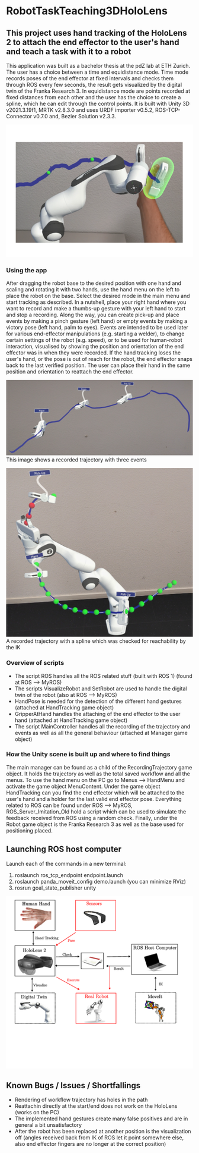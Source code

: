 # RobotTaskTeaching3DHoloLens

## This project uses hand tracking of the HoloLens 2 to attach the end effector to the user's hand and teach a task with it to a robot

This application was built as a bachelor thesis at the pdZ lab at ETH Zurich. The user has a choice between a time and equidistance mode. Time mode records poses of the end effector at fixed intervals and checks them through ROS every few seconds, the result gets visualized by the digital twin of the Franka Research 3. In equidistance mode are points recorded at fixed distances from each other and the user has the choice to create a spline, which he can edit through the control points. It is built with Unity 3D v2021.3.19f1, MRTK v2.8.3.0 and uses URDF importer v0.5.2,  ROS-TCP-Connector v0.7.0 and, Bezier Solution v2.3.3.

![Image of hand tracking active in time mode](titleimage_final.png)

### Using the app
After dragging the robot base to the desired position with one hand and scaling and rotating it with two hands, use the hand menu on the left to place the robot on the base. Select the desired mode in the main menu and start tracking as described. In a nutshell, place your right hand where you want to record and make a thumbs-up gesture with your left hand to start and stop a recording. Along the way, you can create pick-up and place events by making a pinch gesture (left hand) or empty events by making a victory pose (left hand, palm to eyes). Events are intended to be used later for various end-effector manipulations (e.g. starting a welder), to change certain settings of the robot (e.g. speed), or to be used for human-robot interaction, visualised by showing the position and orientation of the end effector was in when they were recorded. If the hand tracking loses the user's hand, or the pose is out of reach for the robot, the end effector snaps back to the last verified position. The user can place their hand in the same position and orientation to reattach the end effector.


![A recorded trajectory with three events](trajectory_events.jpg)
This image shows a recorded trajectory with three events

![A recorded trajectory with a spline which was checked for reachability by the IK](red_green_check_points.jpg)
A recorded trajectory with a spline which was checked for reachability by the IK


### Overview of scripts
* The script ROS handles all the ROS related stuff (built with ROS 1) (found at ROS --> MyROS)
* The scripts VisualizeRobot and SetRobot are used to handle the digital twin of the robot (also at ROS --> MyROS)
* HandPose is needed for the detection of the different hand gestures (attached at HandTracking game object)
* GripperAtHand handles the attaching of the end effector to the user hand (attached at HandTracking game object)
* The script MainController handles all the recording of the trajectory and events as well as all the general behaviour (attached at Manager game object)

### How the Unity scene is built up and where to find things
The main manager can be found as a child of the RecordingTrajectory game object. It holds the trajectory as well as the total saved workflow and all the menus. To use the hand menu on the PC go to Menus --> HandMenu and activate the game object MenuContent. Under the game object HandTracking can you find the end effector which will be attached to the user's hand and a holder for the last valid end effector pose. Everything related to ROS can be found under ROS --> MyROS, ROS_Server_Imitation_Old hold a script which can be used to simulate the feedback received from ROS using a random check. Finally, under the Robot game object is the Franka Research 3 as well as  the base used for positioning placed.

## Launching ROS host computer
Launch each of the commands in a new terminal:
1. roslaunch ros_tcp_endpoint endpoint.launch
2. roslaunch panda_moveit_config demo.launch (you can minimize RViz)
3. rosrun goal_state_publisher unity
   
![Setup ROS host computer and HoloLens 2](Setup_additional.png)


## Known Bugs / Issues / Shortfallings
* Rendering of workflow trajectory has holes in the path
* Reattachin directly at the start/end does not work on the HoloLens (works on the PC)
* The implemented hand gestures create many false positives and are in general a bit unsatisfactory
* After the robot has been replaced at another position is the visualization off (angles received back from IK of ROS let it point somewhere else, also end effector fingers are no longer at the correct position)


